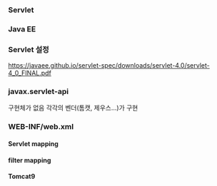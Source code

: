 ### Servlet

### Java EE

### Servlet 설정

https://javaee.github.io/servlet-spec/downloads/servlet-4.0/servlet-4_0_FINAL.pdf

### javax.servlet-api

구현체가 없음 각각의 벤더(톰캣, 제우스...)가 구현

### WEB-INF/web.xml

#### Servlet mapping

#### filter mapping

#### Tomcat9